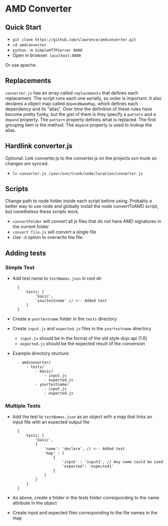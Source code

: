 AMD Converter
==================

## Quick Start

* `git clone https://github.com/slawrence/amdconverter.git`
* `cd amdconverter`
* `python -m SimpleHTTPServer 8000`
* Open in browser: `localhost:8000`

Or use apache.

## Replacements

`converter.js` has an array called `replacements` that defines each replacement. The script runs each one serially, so order is important. It also declares a object map called `dependNameMap`, which defines each dependency and its "alias". Over time the definition of these rules have become pretty funky, but the gist of them is they specify a `pattern` and a `depend` property. The `pattern` property defines what is replaced. The first grouping item is the method. The `depend` property is used to lookup the alias.

## Hardlink converter.js

Optional: Link converter.js to the converter.js on the projects svn trunk so changes are synced.

* `ln converter.js /your/svn/trunk/node/location/converter.js`

## Scripts

Change path to node folder inside each script before using. Probably a better way to use node and globally install the node convertToAMD script, but nonetheless these scripts work.

* `convertFolder` will convert all js files that do not have AMD signatures in the current folder
* `convert file.js` will convert a single file
* Use `-O` option to overwrite the file.

## Adding tests

### Simple Test

* Add test name to `testNames.json` in root dir

        {
            tests: [
                'basic',
                'yourtestname' // <-- Added test
            ]
        }

* Create a `yourtestname` folder in the `tests` directory
* Create `input.js` and `expected.js` files in the `yourtestname` directory
    * `input.js` should be in the format of the old style dojo api (1.6)
    * `expected.js` should be the expected result of the conversion

* Example directory stucture:

        - amdconverter/
            - tests/
                - basic/
                    - input.js
                    - expected.js
                - yourtestname/
                    - input.js
                    - expected.js

### Multiple Tests

* Add the test to `testNames.json` as an object with a map that links an input file with an expected output file

        {
            tests: [
                'basic',
                {
                    'name': 'declare', // <-- Added test
                    'map' : [
                        {
                            'input' : 'input1', // Any name could be used
                            'expected': 'expected1'
                        }
                    ]
                }
            ]
        }

* As above, create a folder in the tests folder corresponding to the name attribute in the object
* Create input and expected files corresponding to the file names in the map

